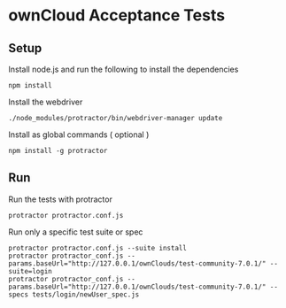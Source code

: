 ownCloud Acceptance Tests
=========================


Setup
-----

Install node.js and run the following to install the dependencies

```
npm install
```

Install the webdriver
```
./node_modules/protractor/bin/webdriver-manager update
```

Install as global commands ( optional )
```
npm install -g protractor
```

Run
---

Run the tests with protractor

```
protractor protractor.conf.js
```

Run only a specific test suite or spec

```
protractor protractor.conf.js --suite install
protractor protractor_conf.js --params.baseUrl="http://127.0.0.1/ownClouds/test-community-7.0.1/" --suite=login
protractor protractor_conf.js --params.baseUrl="http://127.0.0.1/ownClouds/test-community-7.0.1/" --specs tests/login/newUser_spec.js
```
